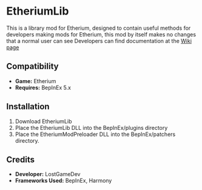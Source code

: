 # EtheriumLib

This is a library mod for Etherium, designed to contain useful methods for developers making mods for Etherium, this mod by itself makes no changes that a normal user can see
Developers can find documentation at the [Wiki page](https://github.com/LostGameDev/EtheriumLib/wiki)

## Compatibility

- **Game:** Etherium
- **Requires:** BepInEx 5.x

## Installation
1. Download EtheriumLib
2. Place the EtheriumLib DLL into the BepInEx/plugins directory
3. Place the EtheriumModPreloader DLL into the BepInEx/patchers directory.

## Credits

- **Developer:** LostGameDev
- **Frameworks Used:** BepInEx, Harmony
